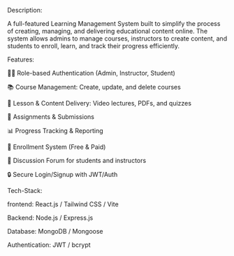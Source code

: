 Description:

A full-featured  Learning Management System built to simplify the process of creating, managing, and delivering educational content online. The system allows admins to manage courses, instructors to create content, and students to enroll, learn, and track their progress efficiently.


Features:

👩‍🏫 Role-based Authentication (Admin, Instructor, Student)

📚 Course Management: Create, update, and delete courses

🧠 Lesson & Content Delivery: Video lectures, PDFs, and quizzes

📝 Assignments & Submissions

📊 Progress Tracking & Reporting

🧾 Enrollment System (Free & Paid)

💬 Discussion Forum for students and instructors

🔒 Secure Login/Signup with JWT/Auth


Tech-Stack:

frontend: React.js / Tailwind CSS / Vite

Backend: Node.js / Express.js

Database: MongoDB / Mongoose

Authentication: JWT / bcrypt